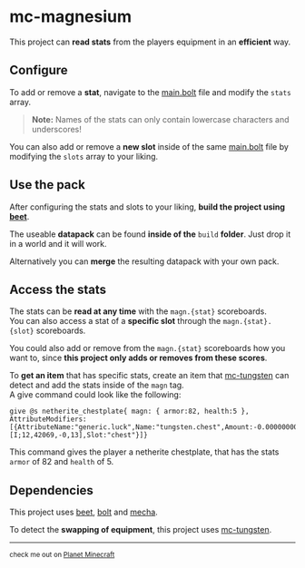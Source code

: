 # **mc-magnesium**
This project can **read stats** from the players equipment in an **efficient** way.

## **Configure**
To add or remove a **stat**, navigate to the [main.bolt](src/data/magn/modules/main.bolt) file and modify the `stats` array.

> **Note:** Names of the stats can only contain lowercase characters and underscores!

You can also add or remove a **new slot** inside of the same [main.bolt](src/data/magn/modules/main.bolt) file by modifying the `slots` array to your liking.

## **Use the pack**
After configuring the stats and slots to your liking, **build the project using** [**beet**](#dependencies).

The useable **datapack** can be found **inside of the** `build` **folder**.
Just drop it in a world and it will work.

Alternatively you can **merge** the resulting datapack with your own pack.

## **Access the stats**
The stats can be **read at any time** with the `magn.{stat}` scoreboards.<br>
You can also access a stat of a **specific slot** through the `magn.{stat}.{slot}` scoreboards.

You could also add or remove from the `magn.{stat}` scoreboards how you want to, since **this project only adds or removes from these scores**.

To **get an item** that has specific stats, create an item that [mc-tungsten](https://github.com/PuckiSilver/mc-tungsten) can detect and add the stats inside of the `magn` tag.<br>
A give command could look like the following:
```mcfunction
give @s netherite_chestplate{ magn: { armor:82, health:5 }, AttributeModifiers:[{AttributeName:"generic.luck",Name:"tungsten.chest",Amount:-0.000000000001,Operation:0,UUID:[I;12,42069,-0,13],Slot:"chest"}]}
```
This command gives the player a netherite chestplate, that has the stats `armor` of 82 and `health` of 5.

## **Dependencies**
This project uses [beet](https://github.com/mcbeet/beet), [bolt](https://github.com/mcbeet/bolt) and [mecha](https://github.com/mcbeet/mecha).

To detect the **swapping of equipment**, this project uses [mc-tungsten](https://github.com/PuckiSilver/mc-tungsten).

---
<sub>check me out on [Planet Minecraft](https://www.planetminecraft.com/member/puckisilver/)
